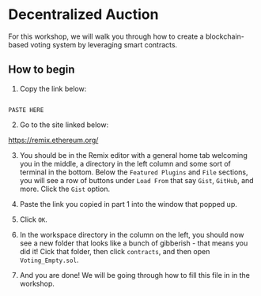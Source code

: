 # Decentralized Auction

For this workshop, we will walk you through how to create a blockchain-based voting system by leveraging smart contracts.


## How to begin

1. Copy the link below:
```

PASTE HERE

```

2. Go to the site linked below:

https://remix.ethereum.org/

3. You should be in the Remix editor with a general home tab welcoming you in the middle, a directory in the left column and some sort of terminal in the bottom. Below the `Featured Plugins` and `File` sections, you will see a row of buttons under `Load From` that say `Gist`, `GitHub`, and more. Click the `Gist` option.

4. Paste the link you copied in part 1 into the window that popped up.

5. Click `OK`.

6. In the workspace directory in the column on the left, you should now see a new folder that looks like a bunch of gibberish - that means you did it! Cick that folder, then click `contracts`, and then open `Voting_Empty.sol`.

7. And you are done! We will be going through how to fill this file in in the workshop.